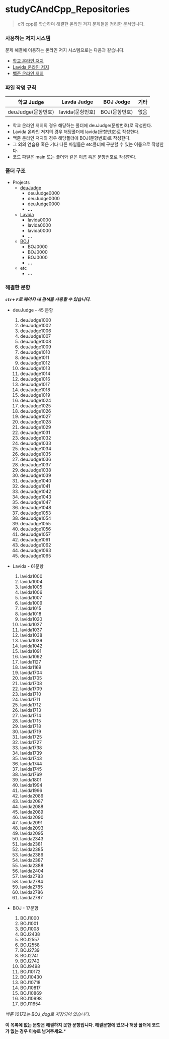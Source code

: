 # studyCAndCpp_Repositories

> c와 cpp를 학습하며 해결한 온라인 저지 문제들을 정리한 문서입니다.

### 사용하는 저지 시스템
문제 해결에 이용하는 온라인 저지 시스템으로는 다음과 같습니다.

* [학교 온라인 저지](http://judge.aoikazto.com)
* [Lavida 온라인 저지](https://judge.lavida.us)
* [백준 온라인 저지](https://www.acmicpc.net) 

### 파일 작명 규칙
학교 Judge| Lavda Judge | BOJ Jodge | 기타 
--|--|--|--|
deuJudge(문항번호)|lavida(문항번호)|BOJ(문항번호)|없음|

* 학교 온라인 저지의 경우 해당하는 폴더에 deuJudge(문항번호)로 작성한다.
* Lavida 온라인 저지의 경우 해당폴더에 lavida(문항번호)로 작성한다.
* 백준 온라인 저지의 경우 해당폴더에 BOJ(문항번호)로 작성한다.
* 그 외의 연습용 혹은 기타 다른 파일들은 etc폴더에 구분할 수 있는 이름으로 작성한다.
* 코드 파일은 main 또는 폴더와 같은 이름 혹은 문항번호로 작성한다.

### 폴더 구조

* Projects
    * [deuJudge](https://github.com/tomorrow9913/studyCppAndC/tree/master/deuJudge)
        * deuJudge0000
        * deuJudge0000
        * deuJudge0000
        * **...**
    * [Lavida](https://github.com/tomorrow9913/studyCppAndC/tree/master/BOJ)
        * lavida0000
        * lavida0000
        * lavida0000
        * **...**
    * [BOJ](https://github.com/tomorrow9913/studyCppAndC/tree/master/BOJ)
        * BOJ0000
        * BOJ0000
        * BOJ0000
        * **...**
    * etc
        * **...**

### 해결한 문항
***`ctr`+ `F`로 페이지 내 검색을 사용할 수 있습니다.***

* deuJudge - 45 문항
    1. deuJudge1000
    1. deuJudge1002
    1. deuJudge1006
    1. deuJudge1007
    1. deuJudge1008
    1. deuJudge1009
    1. deuJudge1010
    1. deuJudge1011
    1. deuJudge1012
    1. deuJudge1013
    1. deuJudge1014
    1. deuJudge1016
    1. deuJudge1017
    1. deuJudge1018
    1. deuJudge1019
    1. deuJudge1024
    1. deuJudge1025
    1. deuJudge1026
    1. deuJudge1027
    1. deuJudge1028
    1. deuJudge1029
    1. deuJudge1031
    1. deuJudge1032
    1. deuJudge1033
    1. deuJudge1034
    1. deuJudge1035
    1. deuJudge1036
    1. deuJudge1037
    1. deuJudge1038
    1. deuJudge1039
    1. deuJudge1040
    1. deuJudge1041
    1. deuJudge1042
    1. deuJudge1043
    1. deuJudge1047
    1. deuJudge1048
    1. deuJudge1053
    1. deuJudge1054
    1. deuJudge1055
    1. deuJudge1056
    1. deuJudge1057
    1. deuJudge1061
    1. deuJudge1062
    1. deuJudge1063
    1. deuJudge1065

* Lavida - 61문항
    1. lavida1000
    1. lavida1004
    1. lavida1005
    1. lavida1006
    1. lavida1007
    1. lavida1009
    1. lavida1015
    1. lavida1018
    1. lavida1020
    1. lavida1027
    1. lavida1037
    1. lavida1038
    1. lavida1039
    1. lavida1042
    1. lavida1091
    1. lavida1092
    1. lavida1127
    1. lavida1169
    1. lavida1704
    1. lavida1705
    1. lavida1708
    1. lavida1709
    1. lavida1710
    1. lavida1711
    1. lavida1712
    1. lavida1713
    1. lavida1714
    1. lavida1715
    1. lavida1718
    1. lavida1719
    1. lavida1725
    1. lavida1727
    1. lavida1738
    1. lavida1739
    1. lavida1743
    1. lavida1744
    1. lavida1745
    1. lavida1769
    1. lavida1801
    1. lavida1994
    1. lavida1996
    1. lavida2086
    1. lavida2087
    1. lavida2088
    1. lavida2089
    1. lavida2090
    1. lavida2091
    1. lavida2093
    1. lavida2095
    1. lavida2343
    1. lavida2381
    1. lavida2385
    1. lavida2386
    1. lavida2387
    1. lavida2388
    1. lavida2404
    1. lavida2783
    1. lavida2784
    1. lavida2785
    1. lavida2786
    1. lavida2787

* BOJ - 17문항
    1. BOJ1000
    1. BOJ1001
    1. BOJ1008
    1. BOJ2438
    1. BOJ2557
    1. BOJ2558
    1. BOJ2739
    1. BOJ2741
    1. BOJ2742
    1. BOJ9498
    1. BOJ10172
    1. BOJ10430
    1. BOJ10718
    1. BOJ10817
    1. BOJ10869
    1. BOJ10998
    1. BOJ11654

    
_백준 10172는 BOJ\_dog로 저장되어 있습니다._

**이 목록에 없는 문항은 해결하지 못한 문항입니다. 해결문항에 있으나 해당 폴더에 코드가 없는 경우 이슈로 남겨주세요.***